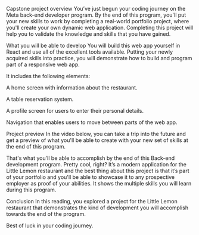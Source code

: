Capstone project overview
You’ve just begun your coding journey on the Meta back-end developer program. By the end of this program, you'll put your new skills to work by completing a real-world portfolio project, where you'll create your own dynamic web application. Completing this project will help you to validate the knowledge and skills that you have gained.

What you will be able to develop
You will build this web app yourself in React and use all of the excellent tools available. Putting your newly acquired skills into practice, you will demonstrate how to build and program part of a responsive web app.

It includes the following elements:

A home screen with information about the restaurant.

A table reservation system.

A profile screen for users to enter their personal details.

Navigation that enables users to move between parts of the web app.

Project preview
In the video below, you can take a trip into the future and get a preview of what you'll be able to create with your new set of skills at the end of this program.

That's what you'll be able to accomplish by the end of this Back-end development program. Pretty cool, right? It’s a modern application for the Little Lemon restaurant and the best thing about this project is that it’s part of your portfolio and you'll be able to showcase it to any prospective employer as proof of your abilities. It shows the multiple skills you will learn during this program.

Conclusion
In this reading, you explored a project for the Little Lemon restaurant that demonstrates the kind of development you will accomplish towards the end of the program.

Best of luck in your coding journey.